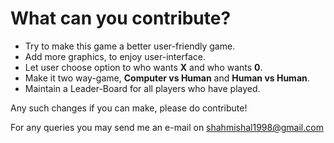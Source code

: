 # What can you contribute?

- Try to make this game a better user-friendly game.
- Add more graphics, to enjoy user-interface.
- Let user choose option to who wants **X** and who wants **0**.
- Make it two way-game, **Computer vs Human** and **Human vs Human**.
- Maintain a Leader-Board for all players who have played.

Any such changes if you can make, please do contribute!

For any queries you may send me an e-mail on [shahmishal1998@gmail.com](mailto:shahmishal1998@gmail.com)
